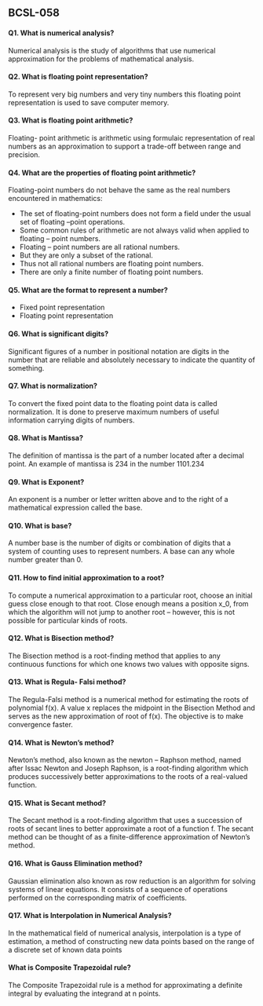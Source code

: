 ##	BCSL-058
#### Q1. What is numerical analysis?
Numerical analysis is the study of algorithms that use numerical approximation for the problems of mathematical analysis.

#### Q2. What is floating point representation?
To represent very big numbers and very tiny numbers this floating point representation is used to save computer memory.

#### Q3. What is floating point arithmetic?
Floating- point arithmetic is arithmetic using formulaic representation of real numbers as an approximation to support a trade-off between range and precision.

#### Q4. What are the properties of floating point arithmetic?
Floating-point numbers do not behave the same as the real numbers encountered in mathematics:
-  The set of floating-point numbers does not form a field under the usual set of floating –point operations.
- Some common rules of arithmetic are not always valid when applied to floating – point numbers.
- Floating – point numbers are all rational numbers.
-  But they are only a subset of the rational.
- Thus not all rational numbers are floating point numbers.
- There are only a finite number of floating point numbers.

#### Q5. What are the format to represent a number?
- Fixed point representation
- Floating point representation

#### Q6. What is significant digits?

Significant figures of a number in positional notation are digits in the number that are reliable and absolutely necessary to indicate the quantity of something.

#### Q7. What is normalization?

To convert the fixed point data to the floating point data is called normalization. It is done to preserve maximum numbers of useful information carrying digits of numbers.

#### Q8. What is Mantissa?

The definition of mantissa is the part of a number located after a decimal point.
An example of mantissa is 234 in the number 1101.234

#### Q9. What is Exponent?

An exponent is a number or letter written above and to the right of a mathematical expression called the base.

#### Q10. What is base?

A number base is the number of digits or combination of digits that a system of counting uses to represent numbers. A base can any whole number greater than 0.

#### Q11. How to find initial approximation to a root?

To compute a numerical approximation to a particular root, choose an initial guess close enough to that root. Close enough means a position x_0, from which the algorithm will not jump to another root –  however, this is not possible for particular kinds of roots.

#### Q12. What is Bisection method?

The Bisection method is a root-finding method that applies to any continuous functions for which one knows two values with opposite signs.

#### Q13. What is Regula- Falsi method?

The Regula-Falsi method is a numerical method for estimating the roots of polynomial f(x). A value x replaces the midpoint in the Bisection Method and serves as the new approximation of root of f(x). The objective is to make convergence faster.

#### Q14. What is Newton’s method?

Newton’s method, also known as the newton – Raphson method, named after Issac Newton and Joseph Raphson, is a root-finding algorithm which produces successively better approximations to the roots of a real-valued function.

#### Q15. What is Secant method?

The Secant method is a root-finding algorithm that uses a succession of roots of secant lines to better approximate a root of a function f. The secant method can be thought of as a finite-difference approximation of Newton’s method.

#### Q16. What is Gauss Elimination method?

Gaussian elimination also known as row reduction is an algorithm for solving systems of linear equations. It consists of a sequence of operations performed on the corresponding matrix of coefficients.

#### Q17. What is Interpolation in Numerical Analysis?

In the mathematical field of numerical analysis, interpolation is a type of estimation, a method of constructing new data points based on the range of a discrete set of known data points


#### What is Composite Trapezoidal rule?
The Composite Trapezoidal rule is a method for approximating a definite integral by evaluating the integrand at n points.
